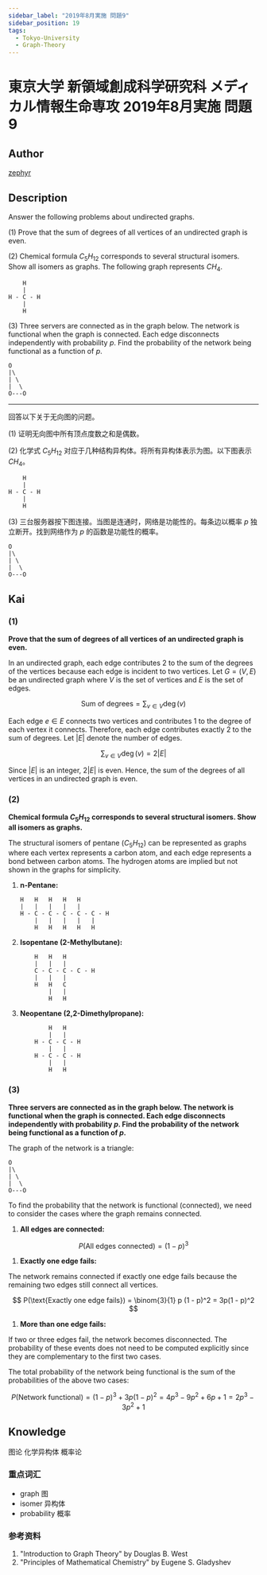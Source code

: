 ```yaml
---
sidebar_label: "2019年8月実施 問題9"
sidebar_position: 19
tags:
  - Tokyo-University
  - Graph-Theory
---
```


# 東京大学 新領域創成科学研究科 メディカル情報生命専攻 2019年8月実施 問題9

## **Author**
[zephyr](https://inshi-notes.zephyr-zdz.space/)

## **Description**
Answer the following problems about undirected graphs.

(1) Prove that the sum of degrees of all vertices of an undirected graph is even.

(2) Chemical formula $C_5H_{12}$ corresponds to several structural isomers. Show all isomers as graphs. The following graph represents $CH_4$.

```plaintext
	H
	|
H - C - H
    |
    H
```

(3) Three servers are connected as in the graph below. The network is functional when the graph is connected. Each edge disconnects independently with probability $p$. Find the probability of the network being functional as a function of $p$.

```plaintext
O
|\
| \
|  \
O---O
```

---

回答以下关于无向图的问题。

(1) 证明无向图中所有顶点度数之和是偶数。

(2) 化学式 $C_5H_{12}$ 对应于几种结构异构体。将所有异构体表示为图。以下图表示 $CH_4$。

```plaintext
	H
	|
H - C - H
    |
    H
```

(3) 三台服务器按下图连接。当图是连通时，网络是功能性的。每条边以概率 $p$ 独立断开。找到网络作为 $p$ 的函数是功能性的概率。

```plaintext
O
|\
| \
|  \
O---O
```

## **Kai**
### (1)

**Prove that the sum of degrees of all vertices of an undirected graph is even.**

In an undirected graph, each edge contributes 2 to the sum of the degrees of the vertices because each edge is incident to two vertices. Let $G = (V, E)$ be an undirected graph where $V$ is the set of vertices and $E$ is the set of edges.

$$
\text{Sum of degrees} = \sum_{v \in V} \deg(v)
$$

Each edge $e \in E$ connects two vertices and contributes 1 to the degree of each vertex it connects. Therefore, each edge contributes exactly 2 to the sum of degrees. Let $\left| E \right|$ denote the number of edges.

$$
\sum_{v \in V} \deg(v) = 2 \left| E \right|
$$

Since $\left| E \right|$ is an integer, $2 \left| E \right|$ is even. Hence, the sum of the degrees of all vertices in an undirected graph is even.

### (2)

**Chemical formula $C_5H_{12}$ corresponds to several structural isomers. Show all isomers as graphs.**

The structural isomers of pentane ($C_5H_{12}$) can be represented as graphs where each vertex represents a carbon atom, and each edge represents a bond between carbon atoms. The hydrogen atoms are implied but not shown in the graphs for simplicity.

1. **n-Pentane:**

    ```plaintext
    H   H   H   H   H
    |   |   |   |   |
    H - C - C - C - C - C - H
        |   |   |   |   |
        H   H   H   H   H
    ```

2. **Isopentane (2-Methylbutane):**

    ```plaintext
        H   H   H
        |   |   |
        C - C - C - C - H
        |   |   |
        H   H   C
            |   |
            H   H
    ```

3. **Neopentane (2,2-Dimethylpropane):**

    ```plaintext
            H   H
            |   |
        H - C - C - H
            |   |
        H - C - C - H
            |   |
            H   H
    ```

### (3)

**Three servers are connected as in the graph below. The network is functional when the graph is connected. Each edge disconnects independently with probability $p$. Find the probability of the network being functional as a function of $p$.**

The graph of the network is a triangle:

```plaintext
O
|\
| \
|  \
O---O
```

To find the probability that the network is functional (connected), we need to consider the cases where the graph remains connected.

1. **All edges are connected:**

$$
P(\text{All edges connected}) = (1 - p)^3
$$

1. **Exactly one edge fails:**

The network remains connected if exactly one edge fails because the remaining two edges still connect all vertices.

$$
P(\text{Exactly one edge fails}) = \binom{3}{1} p (1 - p)^2 = 3p(1 - p)^2
$$

1. **More than one edge fails:**

If two or three edges fail, the network becomes disconnected. The probability of these events does not need to be computed explicitly since they are complementary to the first two cases.

The total probability of the network being functional is the sum of the probabilities of the above two cases:

$$
P(\text{Network functional}) = (1 - p)^3 + 3p(1 - p)^2 = 4p^3 - 9 p^2 +6p +1 = 2p^3 - 3p^2 + 1
$$

## **Knowledge**

图论 化学异构体 概率论

### 重点词汇

- graph 图
- isomer 异构体
- probability 概率

### 参考资料

1. "Introduction to Graph Theory" by Douglas B. West
2. "Principles of Mathematical Chemistry" by Eugene S. Gladyshev
